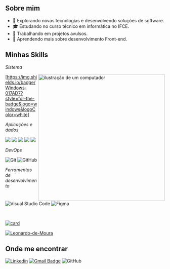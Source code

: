 ## Sobre mim
 
- 🤔 Explorando novas tecnologias e desenvolvendo soluções de software.
- 🎓 Estudando no curso técnico em informática no IFCE.
- 💼 Trabalhando em projetos avulsos.
- 🌱 Aprendendo mais sobre desenvolvimento Front-end.

## Minhas Skills

*Sistema*

<img src="https://raw.githubusercontent.com/MicaelliMedeiros/micaellimedeiros/master/image/computer-illustration.png" alt="ilustração de um computador" min-width="400px" max-width="400px" width="400px" align="right">

 

[https://img.shields.io/badge/Windows-017AD7?style=for-the-badge&logo=windows&logoColor=white]

*Aplicações e dados*

![](https://img.shields.io/badge/C-00599C?style=for-the-badge&logo=c&logoColor=whitewidth=""20px)
![](https://img.shields.io/badge/Python-3776AB?style=for-the-badge&logo=python&logoColor=white)
![](https://img.shields.io/badge/JavaScript-F7DF1E?style=for-the-badge&logo=javascript&logoColor=black)
![](https://img.shields.io/badge/HTML-239120?style=for-the-badge&logo=html5&logoColor=white)
![](https://img.shields.io/badge/CSS-239120?&style=for-the-badge&logo=css3&logoColor=white)



*DevOps*

![Git](https://img.shields.io/badge/-Git-333333?style=flat&logo=git)
![GitHub](https://img.shields.io/badge/-GitHub-333333?style=flat&logo=github)

*Ferramentas de desenvolvimento*

![Visual Studio Code](https://img.shields.io/badge/-Visual%20Studio%20Code-333333?style=flat&logo=visual-studio-code&logoColor=007ACC)
![Figma](https://img.shields.io/badge/-Figma-333333?style=flat&logo=figma&logoColor=007ACC)

<br/>

[![card](https://github-readme-stats.vercel.app/api?username=Leonardo-de-Moura&theme=dracula)](https://github.com/anuraghazra/github-readme-stats)

[![Leonardo-de-Moura](https://github-readme-stats.vercel.app/api/top-langs/?username=Leonardo-de-Moura&theme=dracula&layout=compact)](https://github.com/anuraghazra/github-readme-stats)

## Onde me encontrar

[![Linkedin](https://img.shields.io/badge/-username-blue?style=flat-square&logo=Linkedin&logoColor=white&link=LINK-DO-SEU-LINKEDIN)](LINK-DO-SEU-LINKEDIN)
[![Gmail Badge](https://img.shields.io/badge/-seuemail@email.com-006bed?style=flat-square&logo=Gmail&logoColor=white&link=mailto:SEU-EMAIL)](mailto:SEU-EMAIL)
![GitHub](https://img.shields.io/github/followers/Leonardo-de-Moura?label=follow&style=social)
